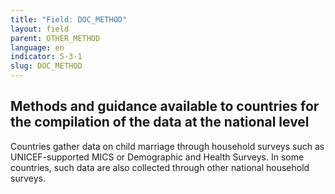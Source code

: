 ```yaml
---
title: "Field: DOC_METHOD"
layout: field
parent: OTHER_METHOD
language: en
indicator: 5-3-1
slug: DOC_METHOD
---
```

## Methods and guidance available to countries for the compilation of the data at the national level

Countries gather data on child marriage through household surveys such as UNICEF-supported MICS or Demographic and Health Surveys. In some countries, such data are also collected through other national household surveys.